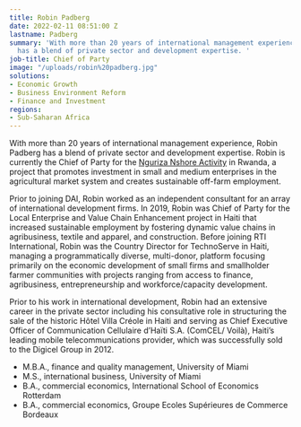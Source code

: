 ```yaml
---
title: Robin Padberg
date: 2022-02-11 08:51:00 Z
lastname: Padberg
summary: 'With more than 20 years of international management experience, Robin Padberg
  has a blend of private sector and development expertise. '
job-title: Chief of Party
image: "/uploads/robin%20padberg.jpg"
solutions:
- Economic Growth
- Business Environment Reform
- Finance and Investment
regions:
- Sub-Saharan Africa
---
```


With more than 20 years of international management experience, Robin Padberg has a blend of private sector and development expertise. Robin is currently the Chief of Party for the [Nguriza Nshore Activity](https://www.dai.com/our-work/projects/rwanda-nguriza-nshore) in Rwanda, a project that promotes investment in small and medium enterprises in the agricultural market system and creates sustainable off-farm employment. 

Prior to joining DAI, Robin worked as an independent consultant for an array of international development firms. In 2019, Robin was Chief of Party for the Local Enterprise and Value Chain Enhancement project in Haiti that increased sustainable employment by fostering dynamic value chains in agribusiness, textile and apparel, and construction. Before joining RTI International, Robin was the Country Director for TechnoServe in Haiti, managing a programmatically diverse, multi-donor, platform focusing primarily on the economic development of small firms and smallholder farmer communities with projects ranging from access to finance, agribusiness, entrepreneurship and workforce/capacity development.
 
Prior to his work in international development, Robin had an extensive career in the private sector including his consultative role in structuring the sale of the historic Hôtel Villa Créole in Haiti and serving as Chief Executive Officer of Communication Cellulaire d’Haïti S.A. (ComCEL/ Voilà), Haiti’s leading mobile telecommunications provider, which was successfully sold to the Digicel Group in 2012. 
 
* M.B.A., finance and quality management, University of Miami
* M.S., international business, University of Miami
* B.A., commercial economics, International School of Economics Rotterdam
* B.A., commercial economics, Groupe Ecoles Supérieures de Commerce Bordeaux